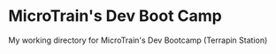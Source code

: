 # MicroTrain's Dev Boot Camp
My working directory for MicroTrain's Dev Bootcamp (Terrapin Station)

